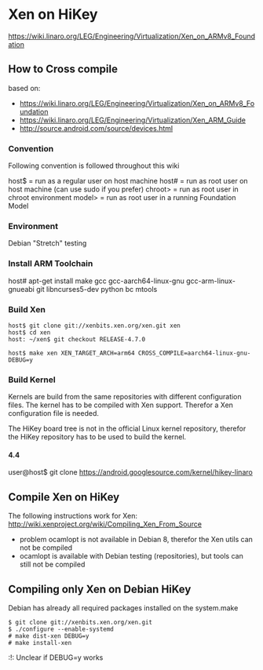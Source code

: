 # Xen on HiKey

https://wiki.linaro.org/LEG/Engineering/Virtualization/Xen_on_ARMv8_Foundation

## How to Cross compile

based on: 
- https://wiki.linaro.org/LEG/Engineering/Virtualization/Xen_on_ARMv8_Foundation
- https://wiki.linaro.org/LEG/Engineering/Virtualization/Xen_ARM_Guide
- http://source.android.com/source/devices.html

### Convention

Following convention is followed throughout this wiki

host$ = run as a regular user on host machine
host# = run as root user on host machine (can use sudo if you prefer)
chroot> = run as root user in chroot environment
model> = run as root user in a running Foundation Model

### Environment

Debian "Stretch" testing

### Install ARM Toolchain

host# apt-get install make gcc gcc-aarch64-linux-gnu gcc-arm-linux-gnueabi git libncurses5-dev python bc mtools

### Build Xen

~~~
host$ git clone git://xenbits.xen.org/xen.git xen
host$ cd xen
host: ~/xen$ git checkout RELEASE-4.7.0

host$ make xen XEN_TARGET_ARCH=arm64 CROSS_COMPILE=aarch64-linux-gnu- DEBUG=y
~~~

### Build Kernel

Kernels are build from the same repositories with different configuration files. The kernel has to be compiled with Xen support. Therefor a Xen configuration file is needed.

The HiKey board tree is not in the official Linux kernel repository, therefor the HiKey repository has to be used to build the kernel.

#### 4.4

user@host$ git clone https://android.googlesource.com/kernel/hikey-linaro

## Compile Xen on HiKey

The following instructions work for Xen:
http://wiki.xenproject.org/wiki/Compiling_Xen_From_Source

- problem ocamlopt is not available in Debian 8, therefor the Xen utils can not be compiled
- ocamlopt is available with Debian testing (repositories), but tools can still not be compiled

## Compiling only Xen on Debian HiKey

Debian has already all required packages installed on the system.make

~~~
$ git clone git://xenbits.xen.org/xen.git
$ ./configure --enable-systemd
# make dist-xen DEBUG=y
# make install-xen
~~~

:!: Unclear if DEBUG=y works
